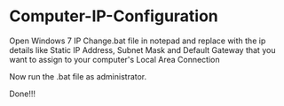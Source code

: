 # Computer-IP-Configuration

Open Windows 7 IP Change.bat file in notepad and replace with
the ip details like Static IP Address, Subnet Mask and Default
Gateway that you want to assign to your computer's Local Area 
Connection

Now run the .bat file as administrator.

Done!!!
